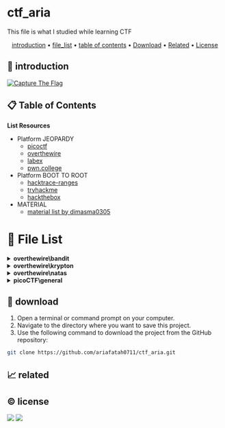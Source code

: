 # ctf_aria

This file is what I studied while learning CTF

<p align="center">
  <a href="#introduction">introduction</a> •
  <a href="#file-list">file_list</a> •
  <a href="#table-of-contents">table of contents</a> •
  <a href="#download">Download</a> •
  <a href="#related">Related</a> •
  <a href="#license">License</a>
</p>

<p id="introduction"></p>

## 🚀 introduction

<p align="left"> 
  <a href="#">
    <img alt="Capture The Flag" src="https://img.shields.io/badge/-Capture%20The%20Flag-FF5733?style=flat-square&logo=flag&logoColor=white" />
  </a>
</p>

<p id="table-of-contents"></p>

## 📋 Table of Contents

<b>List Resources</b>

<ul>
  <li>Platform JEOPARDY<ul>
    <li><a href="https://play.picoctf.org">picoctf</a></li>
    <li><a href="https://overthewire.org">overthewire</a></li>
    <li><a href="https://labex.io">labex</a></li>
    <li><a href="https://pwn.college">pwn.college</a></li>
  </ul></li>
  <li>Platform BOOT TO ROOT<ul>
    <li><a href="https://hacktrace-ranges.id">hacktrace-ranges</a></li>
    <li><a href="https://tryhackme.com">tryhackme</a></li>
    <li><a href="https:/www.hackthebox.com">hackthebox</a></li>
  </ul></li>
  <li>MATERIAL<ul>
    <li><a href="https://dimasma0305.github.io/Cyber-Security-Learning-Resources/Resource_List/Link_Bermanfaat">material list by dimasma0305</a></li>
  </ul></li>
</ul>

<p id="file-list"></p>

# 📄 File List
<details>
<summary><b>overthewire\bandit</b></summary>
<ul>
 <li><a href='overthewire/bandit/level%2001.html'>level 01</a></li>
 <li><a href='overthewire/bandit/level%2002.html'>level 02</a></li>
 <li><a href='overthewire/bandit/level%2003.html'>level 03</a></li>
 <li><a href='overthewire/bandit/level%2004.html'>level 04</a></li>
 <li><a href='overthewire/bandit/level%2005.html'>level 05</a></li>
 <li><a href='overthewire/bandit/level%2006.html'>level 06</a></li>
 <li><a href='overthewire/bandit/level%2007.html'>level 07</a></li>
 <li><a href='overthewire/bandit/level%2008.html'>level 08</a></li>
 <li><a href='overthewire/bandit/level%2009.html'>level 09</a></li>
 <li><a href='overthewire/bandit/level%2010.html'>level 10</a></li>
 <li><a href='overthewire/bandit/level%2011.html'>level 11</a></li>
 <li><a href='overthewire/bandit/level%2012.html'>level 12</a></li>
 <li><a href='overthewire/bandit/level%2013.html'>level 13</a></li>
 <li><a href='overthewire/bandit/level%2014%20un.html'>level 14 un</a></li>
 <li><a href='overthewire/bandit/level%2015%20un.html'>level 15 un</a></li>
 <li><a href='overthewire/bandit/level%2016%20un.html'>level 16 un</a></li>
 <li><a href='overthewire/bandit/level%2017%20un.html'>level 17 un</a></li>
 <li><a href='overthewire/bandit/level%2018%20un.html'>level 18 un</a></li>
 <li><a href='overthewire/bandit/level%2019%20un.html'>level 19 un</a></li>
 <li><a href='overthewire/bandit/level%2020%20un.html'>level 20 un</a></li>
</ul>

</details>

<details>
<summary><b>overthewire\krypton</b></summary>
<ul>
 <li><a href='overthewire/krypton/level%2001.html'>level 01</a></li>
 <li><a href='overthewire/krypton/level%2002.html'>level 02</a></li>
 <li><a href='overthewire/krypton/level%2003.html'>level 03</a></li>
 <li><a href='overthewire/krypton/level%2004%20un.html'>level 04 un</a></li>
 <li><a href='overthewire/krypton/level%2005%20un.html'>level 05 un</a></li>
</ul>

</details>

<details>
<summary><b>overthewire\natas</b></summary>
<ul>
 <li><a href='overthewire/natas/level%2000.html'>level 00</a></li>
 <li><a href='overthewire/natas/level%2001.html'>level 01</a></li>
 <li><a href='overthewire/natas/level%2002.html'>level 02</a></li>
 <li><a href='overthewire/natas/level%2003.html'>level 03</a></li>
 <li><a href='overthewire/natas/level%2004.html'>level 04</a></li>
 <li><a href='overthewire/natas/level%2005%20un.html'>level 05 un</a></li>
 <li><a href='overthewire/natas/level%2006%20un.html'>level 06 un</a></li>
 <li><a href='overthewire/natas/level%2007%20un.html'>level 07 un</a></li>
 <li><a href='overthewire/natas/level%2008%20un.html'>level 08 un</a></li>
 <li><a href='overthewire/natas/level%2009%20un.html'>level 09 un</a></li>
</ul>

</details>

<details>
<summary><b>picoCTF\general</b></summary>
<ul>
 <li><a href='picoCTF/general/Super%20SSH.html'>Super SSH</a></li>
</ul>

</details>

<p id="download"></p>

## 🔨 download

1. Open a terminal or command prompt on your computer.
2. Navigate to the directory where you want to save this project.
3. Use the following command to download the project from the GitHub repository:
```sh
git clone https://github.com/ariafatah0711/ctf_aria.git
```

<p id="related"></p>

## 📈 related

<p id="license"></p>

## ©️ license
<a href="https://github.com/ariafatah0711" alt="CREATED"><img src="https://img.shields.io/static/v1?style=for-the-badge&label=CREATED%20BY&message=ariafatah0711&color=000000"></a>
<a href="https://github.com/ariafatah0711/ariafatah0711/blob/main/LICENSE" alt="LICENSE"><img src="https://img.shields.io/static/v1?style=for-the-badge&label=LICENSE&message=MIT&color=000000"></a>
